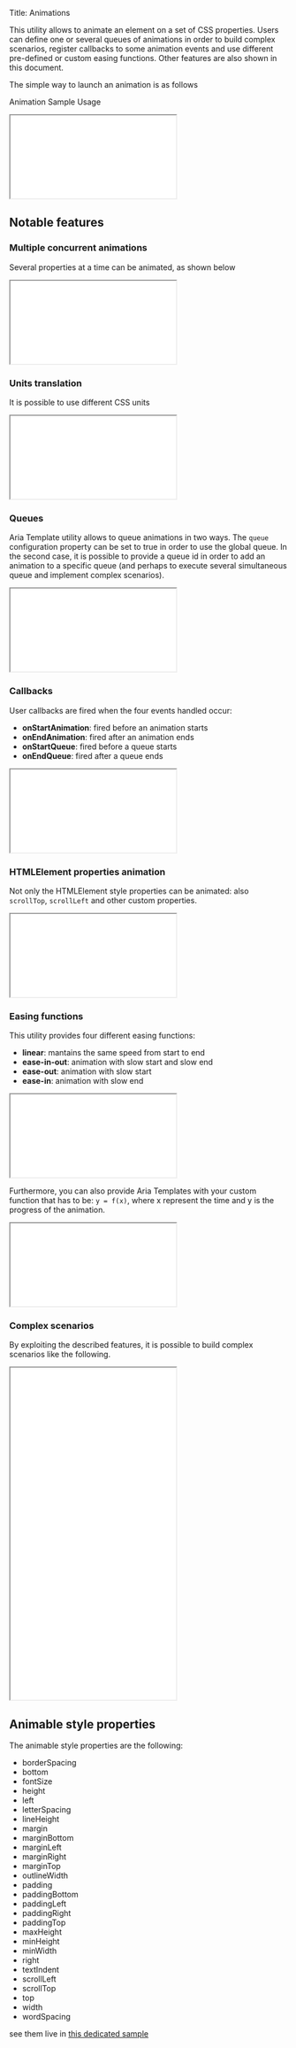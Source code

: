Title: Animations

This utility allows to animate an element on a set of CSS properties.
Users can define one or several queues of animations in order to build complex scenarios, register callbacks to some animation events and use different pre-defined or custom easing functions. Other features are also shown in this document.

The simple way to launch an animation is as follows
<script src='%SNIPPETS_SERVER_URL%/snippets/github.com/ariatemplates/documentation-code/snippets/utils/css/AnimationsScript.js?tag=utlAnimations&lang=at&outdent=true' defer></script>

Animation Sample Usage
<iframe class='samples' src='%SNIPPETS_SERVER_URL%/samples/github.com/ariatemplates/documentation-code/samples/utils/css/animations/sampleUsage/' ></iframe>

## Notable features

### Multiple concurrent animations
Several properties at a time can be animated, as shown below

<iframe class='samples' src='%SNIPPETS_SERVER_URL%/samples/github.com/ariatemplates/documentation-code/samples/utils/css/animations/multiple/' ></iframe>

### Units translation
It is possible to use different CSS units

<iframe class='samples' src='%SNIPPETS_SERVER_URL%/samples/github.com/ariatemplates/documentation-code/samples/utils/css/animations/units/' ></iframe>

### Queues
Aria Template utility allows to queue animations in two ways.
The `queue` configuration property can be set to true  in order to use the global queue.
In the second case, it is possible to provide a queue id in order to add an animation to a specific queue (and perhaps to execute several simultaneous queue and implement complex scenarios).

<iframe class='samples' src='%SNIPPETS_SERVER_URL%/samples/github.com/ariatemplates/documentation-code/samples/utils/css/animations/queue1/' ></iframe>

### Callbacks
User callbacks are fired when the four events handled occur:
* **onStartAnimation**: fired before an animation starts
* **onEndAnimation**: fired after an animation ends
* **onStartQueue**: fired before a queue starts
* **onEndQueue**: fired after a queue ends

<iframe class='samples' src='%SNIPPETS_SERVER_URL%/samples/github.com/ariatemplates/documentation-code/samples/utils/css/animations/callbacks/' ></iframe>

### HTMLElement properties animation
Not only the HTMLElement style properties can be animated: also `scrollTop`, `scrollLeft` and other custom properties.

<iframe class='samples' src='%SNIPPETS_SERVER_URL%/samples/github.com/ariatemplates/documentation-code/samples/utils/css/animations/scroll/' ></iframe>

### Easing functions
This utility provides four different easing functions:
* **linear**: mantains the same speed from start to end
* **ease-in-out**: animation with slow start and slow end
* **ease-out**: animation with slow start
* **ease-in**: animation with slow end

<iframe class='samples' src='%SNIPPETS_SERVER_URL%/samples/github.com/ariatemplates/documentation-code/samples/utils/css/animations/easing1/' ></iframe>

Furthermore, you can also provide Aria Templates with your custom function that has to be:
`y = f(x)`, where x represent the time and y is the progress of the animation.

<iframe class='samples' src='%SNIPPETS_SERVER_URL%/samples/github.com/ariatemplates/documentation-code/samples/utils/css/animations/easing2/' ></iframe>

### Complex scenarios
By exploiting the described features, it is possible to build complex scenarios like the following.

<iframe class='samples' style="height: 600px;" src='%SNIPPETS_SERVER_URL%/samples/github.com/ariatemplates/documentation-code/samples/utils/css/animations/complex/' ></iframe>


## Animable style properties

The animable style properties are the following:

* borderSpacing
* bottom
* fontSize
* height
* left
* letterSpacing
* lineHeight
* margin
* marginBottom
* marginLeft
* marginRight
* marginTop
* outlineWidth
* padding
* paddingBottom
* paddingLeft
* paddingRight
* paddingTop
* maxHeight
* minHeight
* minWidth
* right
* textIndent
* scrollLeft
* scrollTop
* top
* width
* wordSpacing

see them live in <a href="%SNIPPETS_SERVER_URL%/samples/github.com/ariatemplates/documentation-code/samples/utils/css/animations/" target="_blank">this dedicated sample</a>